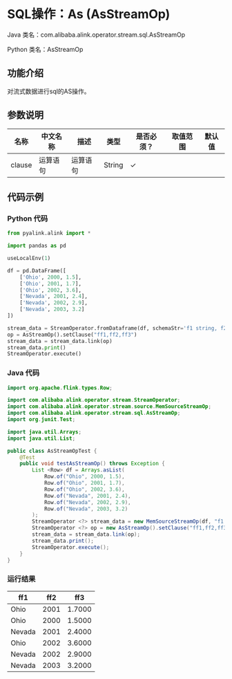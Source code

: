 # SQL操作：As (AsStreamOp)
Java 类名：com.alibaba.alink.operator.stream.sql.AsStreamOp

Python 类名：AsStreamOp


## 功能介绍
对流式数据进行sql的AS操作。

## 参数说明

| 名称 | 中文名称 | 描述 | 类型 | 是否必须？ | 取值范围 | 默认值 |
| --- | --- | --- | --- | --- | --- | --- |
| clause | 运算语句 | 运算语句 | String | ✓ |  |  |



## 代码示例
### Python 代码
```python
from pyalink.alink import *

import pandas as pd

useLocalEnv(1)

df = pd.DataFrame([
    ['Ohio', 2000, 1.5],
    ['Ohio', 2001, 1.7],
    ['Ohio', 2002, 3.6],
    ['Nevada', 2001, 2.4],
    ['Nevada', 2002, 2.9],
    ['Nevada', 2003, 3.2]
])

stream_data = StreamOperator.fromDataframe(df, schemaStr='f1 string, f2 bigint, f3 double')
op = AsStreamOp().setClause("ff1,ff2,ff3")
stream_data = stream_data.link(op)
stream_data.print()
StreamOperator.execute()
```

### Java 代码
```java
import org.apache.flink.types.Row;

import com.alibaba.alink.operator.stream.StreamOperator;
import com.alibaba.alink.operator.stream.source.MemSourceStreamOp;
import com.alibaba.alink.operator.stream.sql.AsStreamOp;
import org.junit.Test;

import java.util.Arrays;
import java.util.List;

public class AsStreamOpTest {
	@Test
	public void testAsStreamOp() throws Exception {
		List <Row> df = Arrays.asList(
			Row.of("Ohio", 2000, 1.5),
			Row.of("Ohio", 2001, 1.7),
			Row.of("Ohio", 2002, 3.6),
			Row.of("Nevada", 2001, 2.4),
			Row.of("Nevada", 2002, 2.9),
			Row.of("Nevada", 2003, 3.2)
		);
		StreamOperator <?> stream_data = new MemSourceStreamOp(df, "f1 string, f2 int, f3 double");
		StreamOperator <?> op = new AsStreamOp().setClause("ff1,ff2,ff3");
		stream_data = stream_data.link(op);
		stream_data.print();
		StreamOperator.execute();
	}
}
```

### 运行结果

ff1|ff2|ff3
---|---|---
Ohio|2001|1.7000
Ohio|2000|1.5000
Nevada|2001|2.4000
Ohio|2002|3.6000
Nevada|2002|2.9000
Nevada|2003|3.2000
